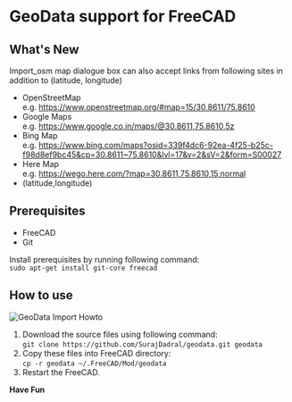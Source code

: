 # GeoData support for FreeCAD

## What's New

Import_osm map dialogue box can also accept links from following sites in addition to (latitude, longitude)

* OpenStreetMap  
e.g. https://www.openstreetmap.org/#map=15/30.8611/75.8610
* Google Maps  
e.g. https://www.google.co.in/maps/@30.8611,75.8610,5z
* Bing Map  
e.g. https://www.bing.com/maps?osid=339f4dc6-92ea-4f25-b25c-f98d8ef9bc45&cp=30.8611~75.8610&lvl=17&v=2&sV=2&form=S00027
* Here Map  
e.g. https://wego.here.com/?map=30.8611,75.8610,15,normal
* (latitude,longitude)

## Prerequisites

* FreeCAD
* Git

Install prerequisites by running following command:  
````sudo apt-get install git-core freecad````

## How to use

![GeoData Import Howto](Resources/docs/usage.gif "GeoData Import Howto")

1. Download the source files using following command:  
````git clone https://github.com/SurajDadral/geodata.git geodata````
1. Copy these files into FreeCAD directory:  
````cp -r geodata ~/.FreeCAD/Mod/geodata````
1. Restart the FreeCAD.

**Have Fun**
